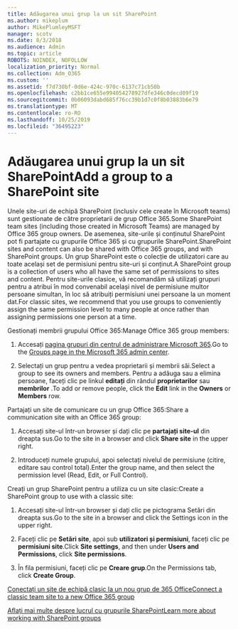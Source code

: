 ```yaml
---
title: Adăugarea unui grup la un sit SharePoint
ms.author: mikeplum
author: MikePlumleyMSFT
manager: scotv
ms.date: 8/3/2018
ms.audience: Admin
ms.topic: article
ROBOTS: NOINDEX, NOFOLLOW
localization_priority: Normal
ms.collection: Adm_O365
ms.custom: ''
ms.assetid: f7d730bf-0d6e-424c-970c-6137c71cb50b
ms.openlocfilehash: c2bb1ce655e994054278927dfe346c0decd09f19
ms.sourcegitcommit: 0b06093dabd685f76cc39b1d7c0f8b03883b6e79
ms.translationtype: MT
ms.contentlocale: ro-RO
ms.lasthandoff: 10/25/2019
ms.locfileid: "36495223"
---
```

# <a name="add-a-group-to-a-sharepoint-site"></a><span data-ttu-id="4a52a-102">Adăugarea unui grup la un sit SharePoint</span><span class="sxs-lookup"><span data-stu-id="4a52a-102">Add a group to a SharePoint site</span></span>

<span data-ttu-id="4a52a-103">Unele site-uri de echipă SharePoint (inclusiv cele create în Microsoft teams) sunt gestionate de către proprietarii de grup Office 365.</span><span class="sxs-lookup"><span data-stu-id="4a52a-103">Some SharePoint team sites (including those created in Microsoft Teams) are managed by Office 365 group owners.</span></span> <span data-ttu-id="4a52a-104">De asemenea, site-urile și conținutul SharePoint pot fi partajate cu grupurile Office 365 și cu grupurile SharePoint.</span><span class="sxs-lookup"><span data-stu-id="4a52a-104">SharePoint sites and content can also be shared with Office 365 groups, and with SharePoint groups.</span></span> <span data-ttu-id="4a52a-105">Un grup SharePoint este o colecție de utilizatori care au toate același set de permisiuni pentru site-uri și conținut.</span><span class="sxs-lookup"><span data-stu-id="4a52a-105">A SharePoint group is a collection of users who all have the same set of permissions to sites and content.</span></span> <span data-ttu-id="4a52a-106">Pentru site-urile clasice, vă recomandăm să utilizați grupuri pentru a atribui în mod convenabil același nivel de permisiune multor persoane simultan, în loc să atribuiți permisiuni unei persoane la un moment dat.</span><span class="sxs-lookup"><span data-stu-id="4a52a-106">For classic sites, we recommend that you use groups to conveniently assign the same permission level to many people at once rather than assigning permissions one person at a time.</span></span>
  
<span data-ttu-id="4a52a-107">Gestionați membrii grupului Office 365:</span><span class="sxs-lookup"><span data-stu-id="4a52a-107">Manage Office 365 group members:</span></span>
  
1. <span data-ttu-id="4a52a-108">Accesați [pagina grupuri din centrul de administrare Microsoft 365](https://portal.office.com/adminportal/home#/groups).</span><span class="sxs-lookup"><span data-stu-id="4a52a-108">Go to the [Groups page in the Microsoft 365 admin center](https://portal.office.com/adminportal/home#/groups).</span></span>
    
2. <span data-ttu-id="4a52a-109">Selectați un grup pentru a vedea proprietarii și membrii săi.</span><span class="sxs-lookup"><span data-stu-id="4a52a-109">Select a group to see its owners and members.</span></span> <span data-ttu-id="4a52a-110">Pentru a adăuga sau a elimina persoane, faceți clic pe linkul **editați** din rândul **proprietarilor** sau **membrilor** .</span><span class="sxs-lookup"><span data-stu-id="4a52a-110">To add or remove people, click the **Edit** link in the **Owners** or **Members** row.</span></span> 
    
<span data-ttu-id="4a52a-111">Partajați un site de comunicare cu un grup Office 365:</span><span class="sxs-lookup"><span data-stu-id="4a52a-111">Share a communication site with an Office 365 group:</span></span>
  
1. <span data-ttu-id="4a52a-112">Accesați site-ul într-un browser și dați clic pe **partajați site-ul** din dreapta sus.</span><span class="sxs-lookup"><span data-stu-id="4a52a-112">Go to the site in a browser and click **Share site** in the upper right.</span></span> 
    
2. <span data-ttu-id="4a52a-113">Introduceți numele grupului, apoi selectați nivelul de permisiune (citire, editare sau control total).</span><span class="sxs-lookup"><span data-stu-id="4a52a-113">Enter the group name, and then select the permission level (Read, Edit, or Full Control).</span></span>
    
<span data-ttu-id="4a52a-114">Creați un grup SharePoint pentru a utiliza cu un site clasic:</span><span class="sxs-lookup"><span data-stu-id="4a52a-114">Create a SharePoint group to use with a classic site:</span></span>
  
1. <span data-ttu-id="4a52a-115">Accesați site-ul într-un browser și dați clic pe pictograma Setări din dreapta sus.</span><span class="sxs-lookup"><span data-stu-id="4a52a-115">Go to the site in a browser and click the Settings icon in the upper right.</span></span>
    
2. <span data-ttu-id="4a52a-116">Faceți clic pe **Setări site**, apoi sub **utilizatori și permisiuni**, faceți clic pe **permisiuni site**.</span><span class="sxs-lookup"><span data-stu-id="4a52a-116">Click **Site settings**, and then under **Users and Permissions**, click **Site permissions**.</span></span>
    
3. <span data-ttu-id="4a52a-117">În fila permisiuni, faceți clic pe **Creare grup**.</span><span class="sxs-lookup"><span data-stu-id="4a52a-117">On the Permissions tab, click **Create Group**.</span></span>
    
[<span data-ttu-id="4a52a-118">Conectați un site de echipă clasic la un nou grup de 365 Office</span><span class="sxs-lookup"><span data-stu-id="4a52a-118">Connect a classic team site to a new Office 365 group</span></span>](https://go.microsoft.com/fwlink/?linkid=2008654)
  
[<span data-ttu-id="4a52a-119">Aflați mai multe despre lucrul cu grupurile SharePoint</span><span class="sxs-lookup"><span data-stu-id="4a52a-119">Learn more about working with SharePoint groups</span></span>](https://go.microsoft.com/fwlink/?linkid=874658)
  

